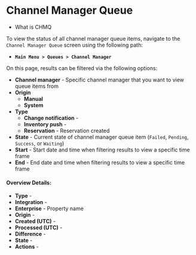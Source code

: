 # Channel Manager Queue

 - What is CHMQ

To view the status of all channel manager queue items, navigate to the `Channel Manager Queue` screen using the following path:

* **`Main Menu > Queues > Channel Manager`**

On this page, results can be filtered via the following options:

* **Channel manager** - Specific channel manager that you want to view queue items from
* **Origin** 
  * **Manual**
  * **System**
* **Type** 
  * **Change notification** - 
  * **Inventory push** - 
  * **Reservation** - Reservation created
* **State** - Current state of channel manager queue item \(`Failed`, `Pending`, `Success`, or `Waiting`\)
* **Start** - Start date and time when filtering results to view a specific time frame
* **End** - End date and time when filtering results to view a specific time frame

#### Overview Details:

* **Type** - 
* **Integration** - 
* **Enterprise** - Property name
* **Origin** - 
* **Created \(UTC\)** - 
* **Processed \(UTC\)** - 
* **Difference** - 
* **State** - 
* **Actions** - 

#### 



